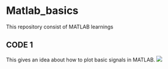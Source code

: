 # Matlab_basics
This repository consist of MATLAB learnings

**CODE 1**
----------------------------------
This gives an idea about how to plot basic signals in MATLAB. 
<img src= image/upload git m1.png>
